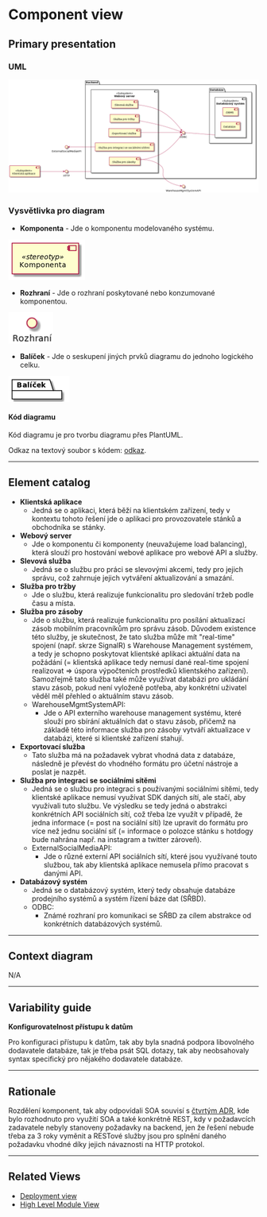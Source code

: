 # Component view
## Primary presentation
### UML
![Component diagram](../assets/prodejni_system_component_diagram.png "Diagram komponent prodejního systému")

### Vysvětlivka pro diagram
- **Komponenta** - Jde o komponentu modelovaného systému.

![Component](../assets/diagram_legend_assets/component.png "Znak komponenty")

- **Rozhraní** - Jde o rozhraní poskytované nebo konzumované komponentou.

![Interface](../assets/diagram_legend_assets/interface.png "Znak rozhraní")

- **Balíček** - Jde o seskupení jiných prvků diagramu do jednoho logického celku.

![Package](../assets/diagram_legend_assets/package.png "Znak balíčku")

#### **Kód diagramu**
Kód diagramu je pro tvorbu diagramu přes PlantUML.

Odkaz na textový soubor s kódem: [odkaz](../assets/diagram_codes/component_diagram.puml).

---

## Element catalog
- **Klientská aplikace**
    - Jedná se o aplikaci, která běží na klientském zařízení, tedy v kontextu tohoto řešení jde o aplikaci pro provozovatele stánků a obchodníka se stánky.
- **Webový server**
    - Jde o komponentu či komponenty (neuvažujeme load balancing), která slouží pro hostování webové aplikace pro webové API a služby.
- **Slevová služba**
    - Jedná se o službu pro práci se slevovými akcemi, tedy pro jejich správu, což zahrnuje jejich vytváření aktualizování a smazání.
- **Služba pro tržby**
    - Jde o službu, která realizuje funkcionalitu pro sledování tržeb podle času a místa.
- **Služba pro zásoby**
    - Jde o službu, která realizuje funkcionalitu pro posílání aktualizací zásob mobilním pracovníkům pro správu zásob. Důvodem existence této služby, je skutečnost, že tato služba může mít "real-time" spojení (např. skrze SignalR) s Warehouse Management systémem, a tedy je schopno poskytovat klientské aplikaci aktuální data na požádání (= klientská aplikace tedy nemusí dané real-time spojení realizovat => úspora výpočteních prostředků klientského zařízení). Samozřejmě tato služba také může využívat databázi pro ukládání stavu zásob, pokud není vyloženě potřeba, aby konkrétní uživatel věděl měl přehled o aktuálním stavu zásob.
    - WarehouseMgmtSystemAPI:
        - Jde o API externího warehouse management systému, které slouží pro sbírání aktuálních dat o stavu zásob, přičemž na základě této informace služba pro zásoby vytváří aktualizace v databázi, které si klientské zařízení stahují.
- **Exportovací služba**
    - Tato služba má na požadavek vybrat vhodná data z databáze, následně je převést do vhodného formátu pro účetní nástroje a poslat je nazpět.
- **Služba pro integraci se sociálními sítěmi**
    - Jedná se o službu pro integraci s používanými sociálními sítěmi, tedy klientské aplikace nemusí využívat SDK daných sítí, ale stačí, aby využívali tuto službu. Ve výsledku se tedy jedná o abstrakci konkrétních API sociálních sítí, což třeba lze využít v případě, že jedna informace (= post na sociální síti) lze upravit do formátu pro více než jednu sociální síť (= informace o polozce stánku s hotdogy bude nahrána např. na instagram a twitter zároveň).
    - ExternalSocialMediaAPI:
        - Jde o různé externí API sociálních sítí, které jsou využívané touto službou, tak aby klientská aplikace nemusela přímo pracovat s danými API.
- **Databázový systém**
    - Jedná se o databázový systém, který tedy obsahuje databáze prodejního systémů a systém řízení báze dat (SŘBD).
    - ODBC:
        - Známé rozhraní pro komunikaci se SŘBD za cílem abstrakce od konkrétních databázových systémů.

---

## Context diagram
N/A

---

## Variability guide
**Konfigurovatelnost přístupu k datům**

Pro konfiguraci přístupu k datům, tak aby byla snadná podpora libovolného dodavatele databáze, tak je třeba psát SQL dotazy, tak aby neobsahovaly syntax specifický pro nějakého dodavatele databáze.

---

## Rationale
Rozdělení komponent, tak aby odpovídali SOA souvisí s [čtvrtým ADR](../rozhodnutí/4-architektura-backendu "Čtvrté architektonické rozhodnutí"), kde bylo rozhodnuto pro využití SOA a také konkrétně REST, kdy v požadavcích zadavatele nebyly stanoveny požadavky na backend, jen že řešení nebude třeba za 3 roky vyměnit a RESTové služby jsou pro splnění daného požadavku vhodné díky jejich návaznosti na HTTP protokol.

---

## Related Views
- [Deployment view](../umístění "Deployment view")
- [High Level Module View](../moduly "High Level Module View")
